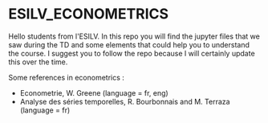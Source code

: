 # ESILV_ECONOMETRICS
Hello students from l'ESILV. In this repo you will find the jupyter files that we saw during the TD and some elements that could help you to understand the course. I suggest you to follow the repo because I will certainly update this over the time.

Some references in econometrics :
- Econometrie, W. Greene (language = fr, eng)
- Analyse des séries temporelles, R. Bourbonnais and M. Terraza (language = fr)
